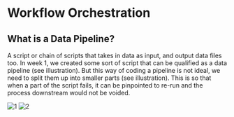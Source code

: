 # Workflow Orchestration

## What is a Data Pipeline?
A script or chain of scripts that takes in data as input, and output data files too. In week 1, we created some sort of script that can be qualified as a data pipeline (see illustration). But this way of coding a pipeline is not ideal, we need to split them up into smaller parts (see illustration). This is so that when a part of the script fails, it can be pinpointed to re-run and the process downstream would not be voided.

![1](https://user-images.githubusercontent.com/86598825/152671203-ff113ecc-92d0-486e-b8fa-922a98cc529b.jpg)
![2](https://user-images.githubusercontent.com/86598825/152671206-0209ca2f-94c8-4f76-ae14-2103d02c24df.jpg)
